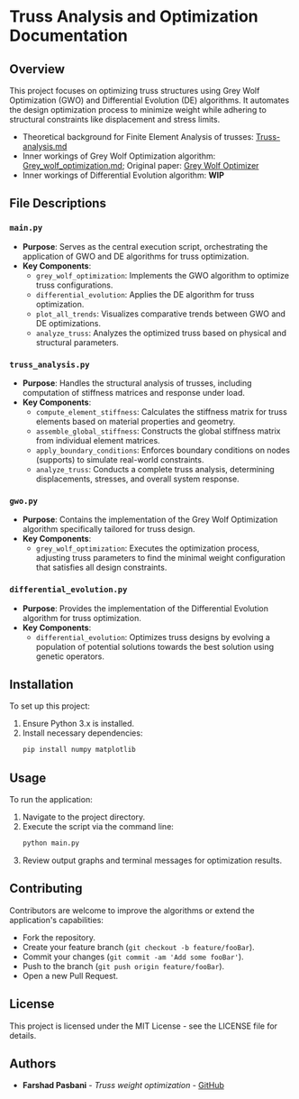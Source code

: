 # Truss Analysis and Optimization Documentation

## Overview
This project focuses on optimizing truss structures using Grey Wolf Optimization (GWO) and Differential Evolution (DE) algorithms. It automates the design optimization process to minimize weight while adhering to structural constraints like displacement and stress limits.
- Theoretical background for Finite Element Analysis of trusses: [Truss-analysis.md](Truss-analysis.md)
- Inner workings of Grey Wolf Optimization algorithm: [Grey_wolf_optimization.md](Grey_wolf_optimization.md); Original paper: [Grey Wolf Optimizer](https://www.sciencedirect.com/science/article/abs/pii/S0965997813001853)
- Inner workings of Differential Evolution algorithm: **WIP**

## File Descriptions

### `main.py`
- **Purpose**: Serves as the central execution script, orchestrating the application of GWO and DE algorithms for truss optimization.
- **Key Components**:
  - `grey_wolf_optimization`: Implements the GWO algorithm to optimize truss configurations.
  - `differential_evolution`: Applies the DE algorithm for truss optimization.
  - `plot_all_trends`: Visualizes comparative trends between GWO and DE optimizations.
  - `analyze_truss`: Analyzes the optimized truss based on physical and structural parameters.

### `truss_analysis.py`
- **Purpose**: Handles the structural analysis of trusses, including computation of stiffness matrices and response under load.
- **Key Components**:
  - `compute_element_stiffness`: Calculates the stiffness matrix for truss elements based on material properties and geometry.
  - `assemble_global_stiffness`: Constructs the global stiffness matrix from individual element matrices.
  - `apply_boundary_conditions`: Enforces boundary conditions on nodes (supports) to simulate real-world constraints.
  - `analyze_truss`: Conducts a complete truss analysis, determining displacements, stresses, and overall system response.

### `gwo.py`
- **Purpose**: Contains the implementation of the Grey Wolf Optimization algorithm specifically tailored for truss design.
- **Key Components**:
  - `grey_wolf_optimization`: Executes the optimization process, adjusting truss parameters to find the minimal weight configuration that satisfies all design constraints.

### `differential_evolution.py`
- **Purpose**: Provides the implementation of the Differential Evolution algorithm for truss optimization.
- **Key Components**:
  - `differential_evolution`: Optimizes truss designs by evolving a population of potential solutions towards the best solution using genetic operators.

## Installation
To set up this project:
1. Ensure Python 3.x is installed.
2. Install necessary dependencies:
   ```bash
   pip install numpy matplotlib

## Usage
To run the application:
1. Navigate to the project directory.
2. Execute the script via the command line:
   ```bash
   python main.py
3. Review output graphs and terminal messages for optimization results.

## Contributing
Contributors are welcome to improve the algorithms or extend the application's capabilities:
- Fork the repository.
- Create your feature branch (`git checkout -b feature/fooBar`).
- Commit your changes (`git commit -am 'Add some fooBar'`).
- Push to the branch (`git push origin feature/fooBar`).
- Open a new Pull Request.

## License
This project is licensed under the MIT License - see the LICENSE file for details.

## Authors
- **Farshad Pasbani** - *Truss weight optimization* - [GitHub](https://github.com/farshadpasbani)


